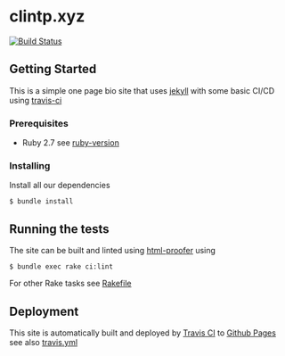 # clintp.xyz

[![Build Status](https://travis-ci.com/yuhonas/clintp.xyz.svg?branch=master)](https://travis-ci.com/yuhonas/clintp.xyz)


## Getting Started

This is a simple one page bio site that uses [jekyll](https://jekyllrb.com) with some basic CI/CD using [travis-ci](https://travis-ci.org/)

### Prerequisites

* Ruby 2.7 see [ruby-version](./.ruby-version)


### Installing

Install all our dependencies

```
$ bundle install
```

## Running the tests


The site can be built and linted using [html-proofer](https://github.com/gjtorikian/html-proofer) using

```
$ bundle exec rake ci:lint
```

For other Rake tasks see [Rakefile](./Rakefile)


## Deployment


This site is automatically built and deployed by [Travis CI](https://travis-ci.org/) to [Github Pages](https://pages.github.com/) see also [travis.yml](./.travis.yml)

